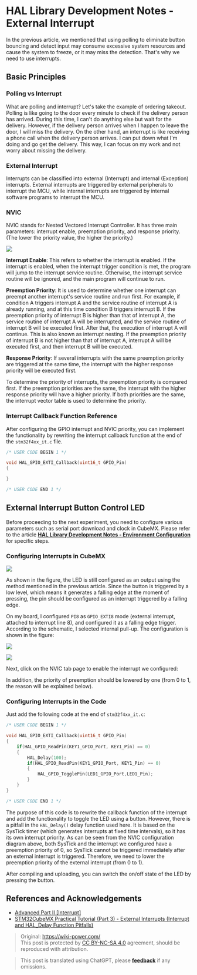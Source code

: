 # HAL Library Development Notes - External Interrupt

In the previous article, we mentioned that using polling to eliminate button bouncing and detect input may consume excessive system resources and cause the system to freeze, or it may miss the detection. That's why we need to use interrupts.

## Basic Principles

### Polling vs Interrupt

What are polling and interrupt? Let's take the example of ordering takeout. Polling is like going to the door every minute to check if the delivery person has arrived. During this time, I can't do anything else but wait for the delivery. However, if the delivery person arrives when I happen to leave the door, I will miss the delivery. On the other hand, an interrupt is like receiving a phone call when the delivery person arrives. I can put down what I'm doing and go get the delivery. This way, I can focus on my work and not worry about missing the delivery.

### External Interrupt

Interrupts can be classified into external (Interrupt) and internal (Exception) interrupts. External interrupts are triggered by external peripherals to interrupt the MCU, while internal interrupts are triggered by internal software programs to interrupt the MCU.

### NVIC

NVIC stands for Nested Vectored Interrupt Controller. It has three main parameters: interrupt enable, preemption priority, and response priority. (The lower the priority value, the higher the priority.)

![](https://media.wiki-power.com/img/20210206121058.png)

**Interrupt Enable**: This refers to whether the interrupt is enabled. If the interrupt is enabled, when the interrupt trigger condition is met, the program will jump to the interrupt service routine. Otherwise, the interrupt service routine will be ignored, and the main program will continue to run.

**Preemption Priority**: It is used to determine whether one interrupt can preempt another interrupt's service routine and run first. For example, if condition A triggers interrupt A and the service routine of interrupt A is already running, and at this time condition B triggers interrupt B. If the preemption priority of interrupt B is higher than that of interrupt A, the service routine of interrupt A will be interrupted, and the service routine of interrupt B will be executed first. After that, the execution of interrupt A will continue. This is also known as interrupt nesting. If the preemption priority of interrupt B is not higher than that of interrupt A, interrupt A will be executed first, and then interrupt B will be executed.

**Response Priority**: If several interrupts with the same preemption priority are triggered at the same time, the interrupt with the higher response priority will be executed first.

To determine the priority of interrupts, the preemption priority is compared first. If the preemption priorities are the same, the interrupt with the higher response priority will have a higher priority. If both priorities are the same, the interrupt vector table is used to determine the priority.

### Interrupt Callback Function Reference

After configuring the GPIO interrupt and NVIC priority, you can implement the functionality by rewriting the interrupt callback function at the end of the `stm32f4xx_it.c` file.

```c
/* USER CODE BEGIN 1 */

void HAL_GPIO_EXTI_Callback(uint16_t GPIO_Pin)
{

}

/* USER CODE END 1 */
```

## External Interrupt Button Control LED

Before proceeding to the next experiment, you need to configure various parameters such as serial port download and clock in CubeMX.
Please refer to the article [**HAL Library Development Notes - Environment Configuration**](https://wiki-power.com/HAL%E5%BA%93%E5%BC%80%E5%8F%91%E7%AC%94%E8%AE%B0-%E7%8E%AF%E5%A2%83%E9%85%8D%E7%BD%AE) for specific steps.

### Configuring Interrupts in CubeMX

![](https://media.wiki-power.com/img/20210205150422.png)

As shown in the figure, the LED is still configured as an output using the method mentioned in the previous article. Since the button is triggered by a low level, which means it generates a falling edge at the moment of pressing, the pin should be configured as an interrupt triggered by a falling edge.

On my board, I configured `PI8` as `GPIO_EXTI8` mode (external interrupt, attached to interrupt line 8), and configured it as a falling edge trigger. According to the schematic, I selected internal pull-up. The configuration is shown in the figure:

![](https://media.wiki-power.com/img/20210403222304.png)

![](https://media.wiki-power.com/img/20210206131409.png)

Next, click on the NVIC tab page to enable the interrupt we configured:

In addition, the priority of preemption should be lowered by one (from 0 to 1, the reason will be explained below).

### Configuring Interrupts in the Code

Just add the following code at the end of `stm32f4xx_it.c`:

```c title="stm32f4xx_it.c"
/* USER CODE BEGIN 1 */

void HAL_GPIO_EXTI_Callback(uint16_t GPIO_Pin)
{
    if(HAL_GPIO_ReadPin(KEY1_GPIO_Port, KEY1_Pin) == 0)
    {
        HAL_Delay(100);
        if(HAL_GPIO_ReadPin(KEY1_GPIO_Port, KEY1_Pin) == 0)
        {
            HAL_GPIO_TogglePin(LED1_GPIO_Port,LED1_Pin);
        }
    }
}

/* USER CODE END 1 */
```

The purpose of this code is to rewrite the callback function of the interrupt and add the functionality to toggle the LED using a button. However, there is a pitfall in the `HAL_Delay()` delay function used here. It is based on the SysTick timer (which generates interrupts at fixed time intervals), so it has its own interrupt priority. As can be seen from the NVIC configuration diagram above, both SysTick and the interrupt we configured have a preemption priority of 0, so SysTick cannot be triggered immediately after an external interrupt is triggered. Therefore, we need to lower the preemption priority of the external interrupt (from 0 to 1).

After compiling and uploading, you can switch the on/off state of the LED by pressing the button.

## References and Acknowledgements

- [Advanced Part II [Interrupt]](https://alchemicronin.github.io/posts/ff6aca34/)
- [STM32CubeMX Practical Tutorial (Part 3) - External Interrupts (Interrupt and HAL_Delay Function Pitfalls)](https://blog.csdn.net/weixin_43892323/article/details/104383560?utm_medium=distribute.pc_relevant.none-task-blog-BlogCommendFromMachineLearnPai2-1.control&depth_1-utm_source=distribute.pc_relevant.none-task-blog-BlogCommendFromMachineLearnPai2-1.control)

> Original: <https://wiki-power.com/>  
> This post is protected by [CC BY-NC-SA 4.0](https://creativecommons.org/licenses/by/4.0/deed.en) agreement, should be reproduced with attribution.

> This post is translated using ChatGPT, please [**feedback**](https://github.com/linyuxuanlin/Wiki_MkDocs/issues/new) if any omissions.

